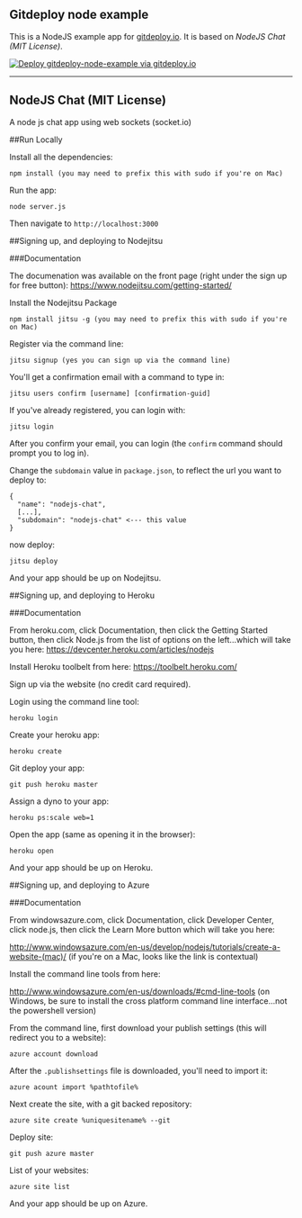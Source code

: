 ## Gitdeploy node example

This is a NodeJS example app for [gitdeploy.io](https://gitdeploy.io). It is based on *NodeJS Chat (MIT License)*.

[![Deploy gitdeploy-node-example via gitdeploy.io](https://img.shields.io/badge/gitdeploy.io-deploy%20gitdeploy--node--example/master-green.svg)](http://localhost:7654/deploy?repository=https%3A%2F%2Fgithub.com%2Fory-am%2Fgitdeploy-node-example.git)

---

## NodeJS Chat (MIT License)

A node js chat app using web sockets (socket.io)

##Run Locally

Install all the dependencies:

    npm install (you may need to prefix this with sudo if you're on Mac)

Run the app:

    node server.js

Then navigate to `http://localhost:3000`

##Signing up, and deploying to Nodejitsu

###Documentation

The documenation was available on the front page (right under the sign up for free button): https://www.nodejitsu.com/getting-started/

Install the Nodejitsu Package

    npm install jitsu -g (you may need to prefix this with sudo if you're on Mac)

Register via the command line:

    jitsu signup (yes you can sign up via the command line)

You'll get a confirmation email with a command to type in:

    jitsu users confirm [username] [confirmation-guid]

If you've already registered, you can login with:

    jitsu login

After you confirm your email, you can login (the `confirm` command should prompt you to log in).

Change the `subdomain` value in `package.json`, to reflect the url you want to deploy to:

    {
      "name": "nodejs-chat",
      [...],
      "subdomain": "nodejs-chat" <--- this value
    }

now deploy:

    jitsu deploy

And your app should be up on Nodejitsu.

##Signing up, and deploying to Heroku

###Documentation

From heroku.com, click Documentation, then click the Getting Started button, then click Node.js from the list of options on the left...which will take you here: https://devcenter.heroku.com/articles/nodejs 

Install Heroku toolbelt from here: https://toolbelt.heroku.com/

Sign up via the website (no credit card required).

Login using the command line tool:

    heroku login

Create your heroku app:

    heroku create

Git deploy your app:

    git push heroku master

Assign a dyno to your app:

    heroku ps:scale web=1

Open the app (same as opening it in the browser):

    heroku open

And your app should be up on Heroku.

##Signing up, and deploying to Azure

###Documentation

From windowsazure.com, click Documentation, click Developer Center, click node.js, then click the Learn More button which will take you here:

http://www.windowsazure.com/en-us/develop/nodejs/tutorials/create-a-website-(mac)/ (if you're on a Mac, looks like the link is contextual)

Install the command line tools from here:

http://www.windowsazure.com/en-us/downloads/#cmd-line-tools (on Windows, be sure to install the cross platform command line interface...not the powershell version)

From the command line, first download your publish settings (this will redirect you to a website):

    azure account download

After the `.publishsettings` file is downloaded, you'll need to import it:

    azure acount import %pathtofile%

Next create the site, with a git backed repository:
    
    azure site create %uniquesitename% --git

Deploy site:

    git push azure master

List of your websites:

    azure site list

And your app should be up on Azure.
